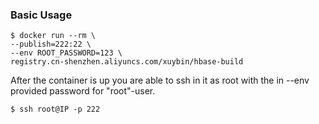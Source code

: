 ### Basic Usage
```
$ docker run --rm \
--publish=222:22 \
--env ROOT_PASSWORD=123 \
registry.cn-shenzhen.aliyuncs.com/xuybin/hbase-build
```

After the container is up you are able to ssh in it as root with the in --env provided password for "root"-user.
```
$ ssh root@IP -p 222